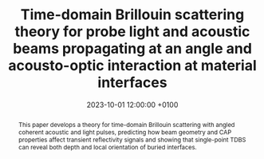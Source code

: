 ---
title: "Time-domain Brillouin scattering theory for probe light and acoustic beams propagating at an angle and acousto-optic interaction at material interfaces"
date: 2023-10-01 12:00:00 +0100
selected: false
pub: "Photoacoustics 33: 100563"
pub_date: "2023"
semantic_scholar_id: ae7077aa43b958878a5fc69a2cb9f717d526beef
abstract: >-
  This paper develops a theory for time-domain Brillouin scattering with angled coherent acoustic and light pulses, 
  predicting how beam geometry and CAP properties affect transient reflectivity signals and showing that single-point 
  TDBS can reveal both depth and local orientation of buried interfaces.
cover: /assets/images/covers/Cover_Gusev_2023_10-1016_j-pacs-2023-100563.png
authors:
  - Vitalyi E. Gusev
  - Théo Thréard
  - David H. Hurley
  - Samuel Raetz
links:
  DOI: http://dx.doi.org/10.1016/j.pacs.2023.100563
#  PDF: /assets/publications_pdf/Gusev_2023_10-1016_j-pacs-2023-100563.pdf

---